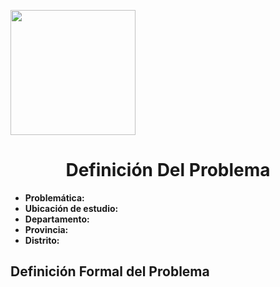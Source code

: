 <p align="left">
<img src="https://semanadelcannabis.cayetano.edu.pe/assets/img/logo-upch.png" width="200">
 <h1 align="center">Definición Del Problema</h1>
</p>

- **Problemática:** 
- **Ubicación de estudio:** 
- **Departamento:** 
- **Provincia:** 
- **Distrito:**

## Definición Formal del Problema
